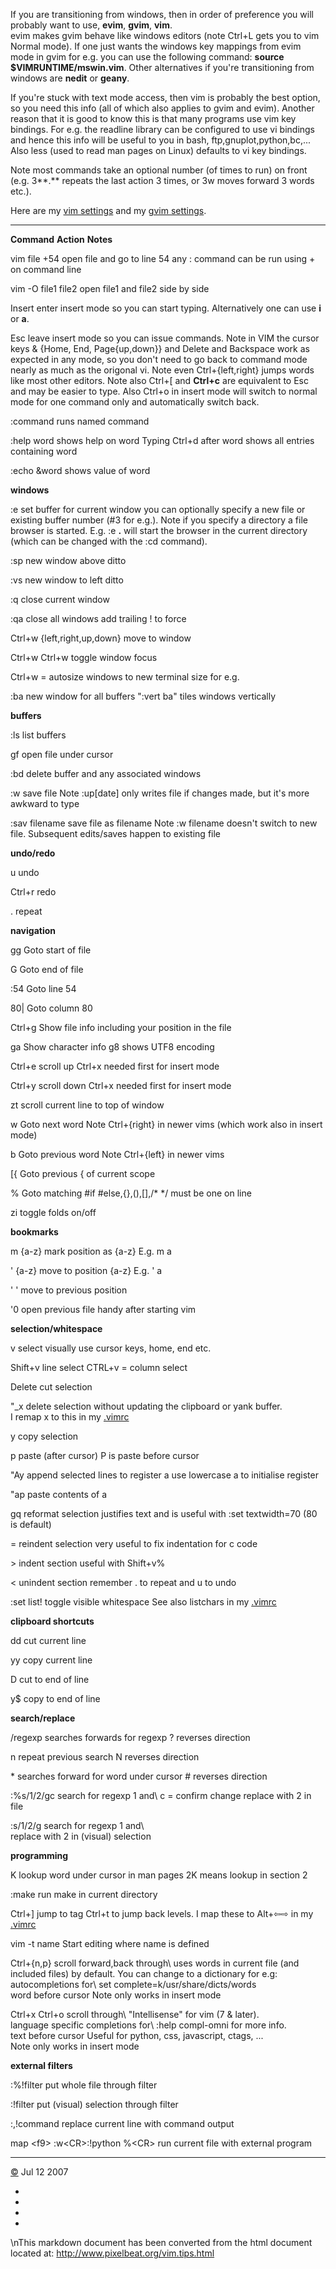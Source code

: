 If you are transitioning from windows, then in order of preference you
will probably want to use, **evim**, **gvim**, **vim**.\
 evim makes gvim behave like windows editors (note Ctrl+L gets you to
vim Normal mode). If one just wants the windows key mappings from evim
mode in gvim for e.g. you can use the following command: **source
$VIMRUNTIME/mswin.vim**. Other alternatives if you're transitioning from
windows are **nedit** or **geany**.

If you're stuck with text mode access, then vim is probably the best
option, so you need this info (all of which also applies to gvim and
evim). Another reason that it is good to know this is that many programs
use vim key bindings. For e.g. the readline library can be configured to
use vi bindings and hence this info will be useful to you in bash,
ftp,gnuplot,python,bc,... Also less (used to read man pages on Linux)
defaults to vi key bindings.

Note most commands take an optional number (of times to run) on front\
 (e.g. 3**.** repeats the last action 3 times, or 3w moves forward 3
words etc.).

Here are my [vim settings](settings/.vimrc) and my [gvim
settings](settings/.gvimrc).

  ---------------------------------- -------------------------------------------- ----------------------------------------------------------------------------------------------------------------------------------------------------------------------------------------------------------------------------------------------------------------------------------------------------------------------------------------------------------------------------------------------------------------------------------------------------------------------------------------
  **Command**                        **Action**                                   **Notes**

  vim file +54                       open file and go to line 54                  any : command can be run using + on command line

  vim -O file1 file2                 open file1 and file2 side by side            

  Insert                             enter insert mode                            so you can start typing. Alternatively one can use **i** or **a**.

  Esc                                leave insert mode                            so you can issue commands. Note in VIM the cursor keys & {Home, End, Page{up,down}} and Delete and Backspace work as expected in any mode, so you don't need to go back to command mode nearly as much as the origonal vi. Note even Ctrl+{left,right} jumps words like most other editors. Note also Ctrl+[ and **Ctrl+c** are equivalent to Esc and may be easier to type. Also Ctrl+o in insert mode will switch to normal mode for one command only and automatically switch back.

  :command                           runs named command                           

  :help word                         shows help on word                           Typing Ctrl+d after word shows all entries containing word

  :echo &word                        shows value of word                          

  **windows**

  :e                                 set buffer for current window                you can optionally specify a new file or existing buffer number (\#3 for e.g.). Note if you specify a directory a file browser is started. E.g. :e **.** will start the browser in the current directory (which can be changed with the :cd command).

  :sp                                new window above                             ditto

  :vs                                new window to left                           ditto

  :q                                 close current window                         

  :qa                                close all windows                            add trailing ! to force

  Ctrl+w {left,right,up,down}        move to window                               

  Ctrl+w Ctrl+w                      toggle window focus                          

  Ctrl+w =                           autosize windows                             to new terminal size for e.g.

  :ba                                new window for all buffers                   ":vert ba" tiles windows vertically

  **buffers**

  :ls                                list buffers                                 

  gf                                 open file under cursor                       

  :bd                                delete buffer                                and any associated windows

  :w                                 save file                                    Note :up[date] only writes file if changes made, but it's more awkward to type

  :sav filename                      save file as filename                        Note :w filename doesn't switch to new file. Subsequent edits/saves happen to existing file

  **undo/redo**

  u                                  undo                                         

  Ctrl+r                             redo                                         

  .                                  repeat                                       

  **navigation**

  gg                                 Goto start of file                           

  G                                  Goto end of file                             

  :54                                Goto line 54                                 

  80|                                Goto column 80                               

  Ctrl+g                             Show file info                               including your position in the file

  ga                                 Show character info                          g8 shows UTF8 encoding

  Ctrl+e                             scroll up                                    Ctrl+x needed first for insert mode

  Ctrl+y                             scroll down                                  Ctrl+x needed first for insert mode

  zt                                 scroll current line to top of window         

  w                                  Goto next word                               Note Ctrl+{right} in newer vims (which work also in insert mode)

  b                                  Goto previous word                           Note Ctrl+{left} in newer vims

  [{                                 Goto previous { of current scope             

  %                                  Goto matching \#if \#else,{},(),[],/\* \*/   must be one on line

  zi                                 toggle folds on/off                          

  **bookmarks**

  m {a-z}                            mark position as {a-z}                       E.g. m a

  ' {a-z}                            move to position {a-z}                       E.g. ' a

  ' '                                move to previous position                    

  '0                                 open previous file                           handy after starting vim

  **selection/whitespace**

  v                                  select visually                              use cursor keys, home, end etc.

  Shift+v                            line select                                  CTRL+v = column select

  Delete                             cut selection                                

  "\_x                               delete selection                             without updating the clipboard or yank buffer.\
                                                                                  I remap x to this in my [.vimrc](settings/.vimrc)

  y                                  copy selection                               

  p                                  paste (after cursor)                         P is paste before cursor

  "Ay                                append selected lines to register a          use lowercase a to initialise register

  "ap                                paste contents of a                          

  gq                                 reformat selection                           justifies text and is useful with :set textwidth=70 (80 is default)

  =                                  reindent selection                           very useful to fix indentation for c code

  \>                                 indent section                               useful with Shift+v%

  <                                  unindent section                             remember . to repeat and u to undo

  :set list!                         toggle visible whitespace                    See also listchars in my [.vimrc](settings/.vimrc)

  **clipboard shortcuts**

  dd                                 cut current line                             

  yy                                 copy current line                            

  D                                  cut to end of line                           

  y$                                 copy to end of line                          

  **search/replace**

  /regexp                            searches forwards for regexp                 ? reverses direction

  n                                  repeat previous search                       N reverses direction

  \*                                 searches forward for word under cursor       \# reverses direction

  :%s/1/2/gc                         search for regexp 1 and\                     c = confirm change
                                     replace with 2 in file                       

  :s/1/2/g                           search for regexp 1 and\                     
                                     replace with 2 in (visual) selection         

  **programming**

  K                                  lookup word under cursor in man pages        2K means lookup in section 2

  :make                              run make in current directory                

  Ctrl+]                             jump to tag                                  Ctrl+t to jump back levels. I map these to Alt+⇦⇨ in my [.vimrc](settings/.vimrc)

  vim -t name                        Start editing where name is defined          

  Ctrl+{n,p}                         scroll forward,back through\                 uses words in current file (and included files) by default. You can change to a dictionary for e.g:\
                                     autocompletions for\                         set complete=k/usr/share/dicts/words\
                                     word before cursor                           Note only works in insert mode

  Ctrl+x Ctrl+o                      scroll through\                              "Intellisense" for vim (7 & later).\
                                     language specific completions for\           :help compl-omni for more info.\
                                     text before cursor                           Useful for python, css, javascript, ctags, ...\
                                                                                  Note only works in insert mode

  **external filters**

  :%!filter                          put whole file through filter                

  :!filter                           put (visual) selection through filter        

  :,!command                         replace current line with command output     

  map <f9\> :w<CR\>:!python %<CR\>   run current file with external program       
  ---------------------------------- -------------------------------------------- ----------------------------------------------------------------------------------------------------------------------------------------------------------------------------------------------------------------------------------------------------------------------------------------------------------------------------------------------------------------------------------------------------------------------------------------------------------------------------------------

[©](http://creativecommons.org/licenses/by-sa/3.0/) Jul 12 2007

-   [](/)
-   [](mailto:P@draigBrady.com)
-   [](http://twitter.com/pixelbeat_)
-   [](/feed/rss2.xml)

\nThis markdown document has been converted from the html document located at:
http://www.pixelbeat.org/vim.tips.html
